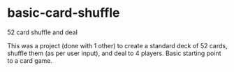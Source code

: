 basic-card-shuffle
==================

52 card shuffle and deal

This was a project (done with 1 other) to create a standard deck of 52 cards, shuffle them (as per user input), 
and deal to 4 players. Basic starting point to a card game.
